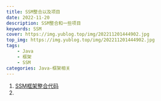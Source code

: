 ```yaml
---
title: SSM整合以及项目
date: 2022-11-20
description: SSM整合和一些项目
keywords: SSM
cover: https://img.yublog.top/img/202211201444902.jpg
top_img: https://img.yublog.top/img/202211201444902.jpg
tags: 
	- Java
	- 框架
	- SSM
categories: Java-框架相关
---
```




1. <a href="https://github.com/hismeyy/SSM_Project">SSM框架整合代码</a>
2. 
